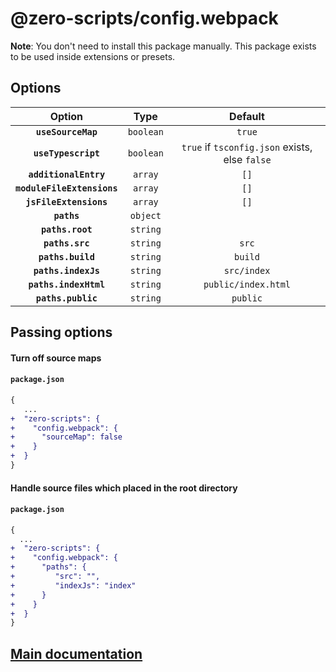 # @zero-scripts/config.webpack

**Note**: You don't need to install this package manually. This package exists to be used inside extensions or presets.

## Options

|           Option           |   Type    |                    Default                     |
| :------------------------: | :-------: | :--------------------------------------------: |
|     **`useSourceMap`**     | `boolean` |                     `true`                     |
|    **`useTypescript`**     | `boolean` | `true` if `tsconfig.json` exists, else `false` |
|   **`additionalEntry`**    |  `array`  |                      `[]`                      |
| **`moduleFileExtensions`** |  `array`  |                      `[]`                      |
|   **`jsFileExtensions`**   |  `array`  |                      `[]`                      |
|        **`paths`**         | `object`  |                                                |
|      **`paths.root`**      | `string`  |                                                |
|      **`paths.src`**       | `string`  |                     `src`                      |
|     **`paths.build`**      | `string`  |                    `build`                     |
|    **`paths.indexJs`**     | `string`  |                  `src/index`                   |
|   **`paths.indexHtml`**    | `string`  |              `public/index.html`               |
|     **`paths.public`**     | `string`  |                    `public`                    |

## Passing options

#### Turn off source maps

#### `package.json`

```diff
{
   ...
+  "zero-scripts": {
+    "config.webpack": {
+      "sourceMap": false
+    }
+  }
}
```

#### Handle source files which placed in the root directory

#### `package.json`

```diff
{
  ...
+  "zero-scripts": {
+    "config.webpack": {
+      "paths": {
+         "src": "",
+         "indexJs": "index"
+      }
+    }
+  }
}
```

## [Main documentation](https://github.com/artemirq/zero-scriptsjs/tree/0.5.x)
